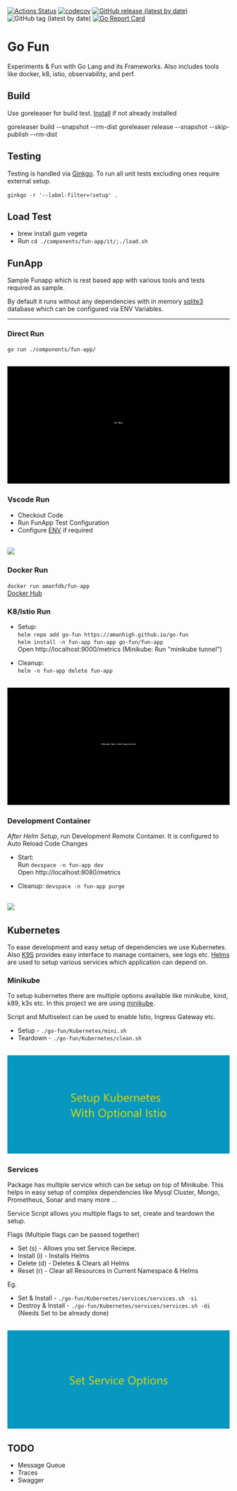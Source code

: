[![Actions Status](https://github.com/amanhigh/go-fun/workflows/Build/badge.svg)](https://github.com/amanhigh/go-fun/actions)
[![codecov](https://codecov.io/gh/amanhigh/go-fun/branch/master/graph/badge.svg)](https://codecov.io/gh/amanhigh/go-fun)
[![GitHub release (latest by date)](https://img.shields.io/github/v/release/amanhigh/go-fun)](https://github.com/amanhigh/go-fun/releases)
![GitHub tag (latest by date)](https://img.shields.io/github/v/tag/amanhigh/go-fun)
[![Go Report Card](https://goreportcard.com/badge/github.com/amanhigh/go-fun)](https://goreportcard.com/report/github.com/amanhigh/go-fun)


# Go Fun
Experiments & Fun  with Go Lang and its Frameworks. Also includes tools like docker, k8, istio, observability, and perf.

## Build
Use goreleaser for build test. [Install](https://goreleaser.com/install/) if not already installed

goreleaser build --snapshot --rm-dist
goreleaser release --snapshot --skip-publish --rm-dist

## Testing
Testing is handled via [Ginkgo](https://github.com/onsi/ginkgo). To run all unit tests excluding ones require external setup.

`ginkgo -r '--label-filter=!setup' .`

## Load Test
* brew install gum vegeta
* Run `cd ./components/fun-app/it/;./load.sh`

## FunApp
Sample Funapp which is rest based app with various tools and tests required as sample.

By default it runs without any dependencies with in memory [sqlite3](https://github.com/mattn/go-sqlite3) database which can be configured via ENV Variables.


------
### Direct Run
`go run ./components/fun-app/` 

<br/> ![](common/images/fun-app/go-run.gif)

### Vscode Run
* Checkout Code
* Run FunApp Test Configuration
* Configure [ENV](components/fun-app/.env) if required

<br/> ![](common/images/fun-app/vscode-run.gif)

### Docker Run
`docker run amanfdk/fun-app`
<br/>
[Docker Hub](https://hub.docker.com/r/amanfdk/fun-app)


### K8/Istio Run
- Setup: <br/>
`helm repo add go-fun https://amanhigh.github.io/go-fun` <br/>
`helm install -n fun-app fun-app go-fun/fun-app` <br/>
Open http://localhost:9000/metrics (Minikube: Run "minikube tunnel")

    
- Cleanup: <br/>
 `helm -n fun-app delete fun-app`

<br/> ![](common/images/fun-app/helm.gif)

### Development Container
 *After Helm Setup*, run Development Remote Container.
 It is configured to Auto Reload Code Changes

* Start:<br/>
    Run `devspace -n fun-app dev` <br/>
    Open http://localhost:8080/metrics

* Cleanup: `devspace -n fun-app purge`

<br/> ![](common/images/fun-app/devcode.gif)

## Kubernetes
To ease development and easy setup of dependencies we use Kubernetes. Also [K9S](https://github.com/derailed/k9s) provides easy interface to manage containers, see logs etc. [Helms](https://github.com/helm/helm) are used to setup various services which application can depend on.

### Minikube
To setup kubernetes there are multiple options available like minikube, kind, k89, k3s etc. In this project we are using [minikube](https://minikube.sigs.k8s.io/docs/).


Script and Multiselect can be used to enable Istio, Ingress Gateway etc.
* Setup - `./go-fun/Kubernetes/mini.sh`
* Teardown - `./go-fun/Kubernetes/clean.sh`

<br/> ![](common/images/fun-app/minikube.gif)

### Services
Package has multiple service which can be setup on top of Minikube. This helps in easy setup of complex dependencies like Mysql Cluster, Mongo, Prometheus, Sonar and many more ...

Service Script allows you multiple flags to set, create and teardown the setup.

Flags (Multiple flags can be passed together)
* Set (s) - Allows you set Service Reciepe.
* Install (i) - Installs Helms
* Delete (d) - Deletes & Clears all Helms
* Reset (r) - Clear all Resources in Current Namespace & Helms

Eg.
* Set & Install - `./go-fun/Kubernetes/services/services.sh -si`
* Destroy & Install - `./go-fun/Kubernetes/services/services.sh -di` </br>
(Needs Set to be already done)

<br/> ![](common/images/fun-app/k8-service.gif)


## TODO
- Message Queue
- Traces
- Swagger